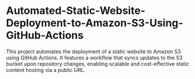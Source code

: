 # Automated-Static-Website-Deployment-to-Amazon-S3-Using-GitHub-Actions
This project automates the deployment of a static website to Amazon S3 using GitHub Actions. It features a workflow that syncs updates to the S3 bucket upon repository changes, enabling scalable and cost-effective static content hosting via a public URL.
